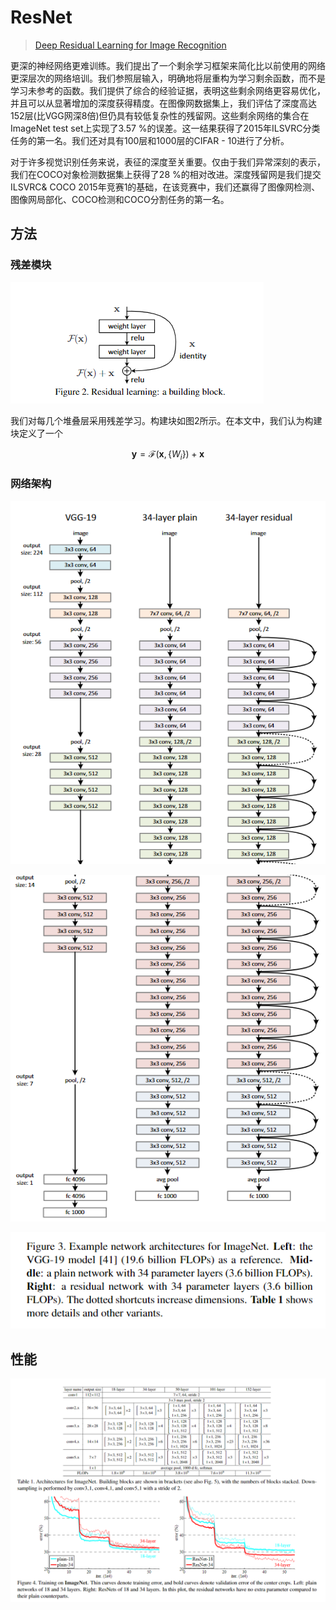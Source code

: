 # ResNet

> [Deep Residual Learning for Image Recognition](https://arxiv.org/pdf/1512.03385.pdf)

更深的神经网络更难训练。我们提出了一个剩余学习框架来简化比以前使用的网络更深层次的网络培训。我们参照层输入，明确地将层重构为学习剩余函数，而不是学习未参考的函数。我们提供了综合的经验证据，表明这些剩余网络更容易优化，并且可以从显著增加的深度获得精度。在图像网数据集上，我们评估了深度高达152层\(比VGG网深8倍\)但仍具有较低复杂性的残留网。这些剩余网络的集合在ImageNet test set上实现了3.57 %的误差。这一结果获得了2015年ILSVRC分类任务的第一名。我们还对具有100层和1000层的CIFAR - 10进行了分析。

对于许多视觉识别任务来说，表征的深度至关重要。仅由于我们异常深刻的表示，我们在COCO对象检测数据集上获得了28 %的相对改进。深度残留网是我们提交ILSVRC& COCO 2015年竞赛1的基础，在该竞赛中，我们还赢得了图像网检测、图像网局部化、COCO检测和COCO分割任务的第一名。

## 方法

### 残差模块

![](../../.gitbook/assets/image%20%28164%29.png)

我们对每几个堆叠层采用残差学习。构建块如图2所示。在本文中，我们认为构建块定义了一个

$$
\mathbf{y}=\mathcal{F}\left(\mathbf{x},\left\{W_{i}\right\}\right)+\mathbf{x}
$$

### 网络架构

![](../../.gitbook/assets/image%20%28105%29.png)

![](../../.gitbook/assets/image%20%28156%29.png)

![](../../.gitbook/assets/image%20%281%29.png)

## 性能

![](../../.gitbook/assets/image%20%2888%29.png)

